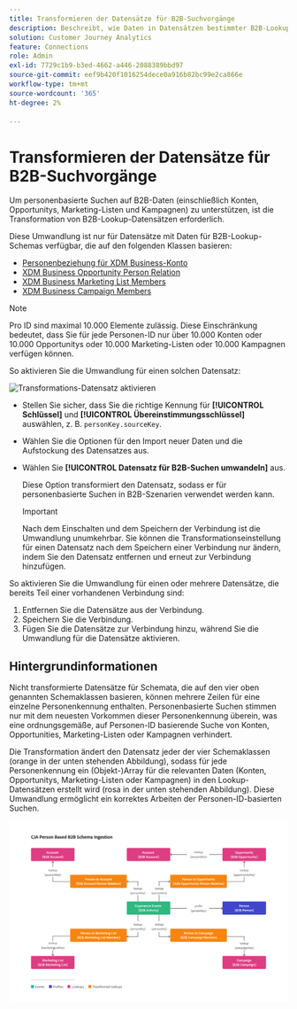 ```yaml
---
title: Transformieren der Datensätze für B2B-Suchvorgänge
description: Beschreibt, wie Daten in Datensätzen bestimmter B2B-Lookup-Schemata transformiert werden
solution: Customer Journey Analytics
feature: Connections
role: Admin
exl-id: 7729c1b9-b3ed-4662-a446-2088389bbd97
source-git-commit: eef9b420f1016254dece0a916b82bc99e2ca866e
workflow-type: tm+mt
source-wordcount: '365'
ht-degree: 2%

---
```


# Transformieren der Datensätze für B2B-Suchvorgänge

Um personenbasierte Suchen auf B2B-Daten (einschließlich Konten, Opportunitys, Marketing-Listen und Kampagnen) zu unterstützen, ist die Transformation von B2B-Lookup-Datensätzen erforderlich.

Diese Umwandlung ist nur für Datensätze mit Daten für B2B-Lookup-Schemas verfügbar, die auf den folgenden Klassen basieren:

* [Personenbeziehung für XDM Business-Konto](https://experienceleague.adobe.com/en/docs/experience-platform/xdm/classes/b2b/business-account-person-relation)
* [XDM Business Opportunity Person Relation](https://experienceleague.adobe.com/en/docs/experience-platform/xdm/classes/b2b/business-opportunity-person-relation)
* [XDM Business Marketing List Members](https://experienceleague.adobe.com/en/docs/experience-platform/xdm/classes/b2b/business-marketing-list-members)
* [XDM Business Campaign Members](https://experienceleague.adobe.com/en/docs/experience-platform/xdm/classes/b2b/business-campaign-members)

>[!NOTE]
>
>Pro ID sind maximal 10.000 Elemente zulässig. Diese Einschränkung bedeutet, dass Sie für jede Personen-ID nur über 10.000 Konten oder 10.000 Opportunitys oder 10.000 Marketing-Listen oder 10.000 Kampagnen verfügen können.


So aktivieren Sie die Umwandlung für einen solchen Datensatz:

![Transformations-Datensatz aktivieren](assets/transform-dataset.gif)

* Stellen Sie sicher, dass Sie die richtige Kennung für **[!UICONTROL Schlüssel]** und **[!UICONTROL Übereinstimmungsschlüssel]** auswählen, z. B. `personKey.sourceKey`.

* Wählen Sie die Optionen für den Import neuer Daten und die Aufstockung des Datensatzes aus.

* Wählen Sie **[!UICONTROL Datensatz für B2B-Suchen umwandeln]** aus.

  Diese Option transformiert den Datensatz, sodass er für personenbasierte Suchen in B2B-Szenarien verwendet werden kann.


  >[!IMPORTANT]
  >
  >Nach dem Einschalten und dem Speichern der Verbindung ist die Umwandlung unumkehrbar. Sie können die Transformationseinstellung für einen Datensatz nach dem Speichern einer Verbindung nur ändern, indem Sie den Datensatz entfernen und erneut zur Verbindung hinzufügen.

So aktivieren Sie die Umwandlung für einen oder mehrere Datensätze, die bereits Teil einer vorhandenen Verbindung sind:

1. Entfernen Sie die Datensätze aus der Verbindung.
1. Speichern Sie die Verbindung.
1. Fügen Sie die Datensätze zur Verbindung hinzu, während Sie die Umwandlung für die Datensätze aktivieren.

## Hintergrundinformationen

Nicht transformierte Datensätze für Schemata, die auf den vier oben genannten Schemaklassen basieren, können mehrere Zeilen für eine einzelne Personenkennung enthalten. Personenbasierte Suchen stimmen nur mit dem neuesten Vorkommen dieser Personenkennung überein, was eine ordnungsgemäße, auf Personen-ID basierende Suche von Konten, Opportunities, Marketing-Listen oder Kampagnen verhindert.

Die Transformation ändert den Datensatz jeder der vier Schemaklassen (orange in der unten stehenden Abbildung), sodass für jede Personenkennung ein (Objekt-)Array für die relevanten Daten (Konten, Opportunitys, Marketing-Listen oder Kampagnen) in den Lookup-Datensätzen erstellt wird (rosa in der unten stehenden Abbildung). Diese Umwandlung ermöglicht ein korrektes Arbeiten der Personen-ID-basierten Suchen.

![B2B-Schemata](./assets/b2b-schemas.svg)
